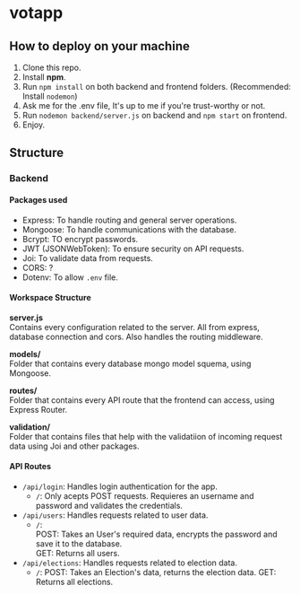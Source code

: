 # votapp

## How to deploy on your machine

1. Clone this repo.
2. Install **npm**.
3. Run `npm install` on both backend and frontend folders. (Recommended: Install `nodemon`)
4. Ask me for the .env file, It's up to me if you're trust-worthy or not.
5. Run `nodemon backend/server.js` on backend and `npm start` on frontend.
6. Enjoy.

## Structure

### Backend
#### Packages used
- Express: To handle routing and general server operations.
- Mongoose: To handle communications with the database.
- Bcrypt: TO encrypt passwords.
- JWT (JSONWebToken): To ensure security on API requests.
- Joi: To validate data from requests.
- CORS: ?
- Dotenv: To allow `.env` file.

#### Workspace Structure
**server.js**  
Contains every configuration related to the server. All from express, database connection and cors. Also handles the routing middleware.  

**models/**  
Folder that contains every database mongo model squema, using Mongoose.  

**routes/**  
Folder that contains every API route that the frontend can access, using Express Router.  

**validation/**  
Folder that contains files that help with the validatiion of incoming request data using Joi and other packages.  

#### API Routes
- `/api/login`: Handles login authentication for the app.
  - `/`: Only acepts POST requests. Requieres an username and password and validates the credentials.
- `/api/users`: Handles requests related to user data.
  - `/`:  
    POST: Takes an User's required data, encrypts the password and save it to the database.  
    GET: Returns all users.
- `/api/elections`: Handles requests related to election data.
  - `/`:
    POST: Takes an Election's data, returns the election data.
    GET: Returns all elections.
